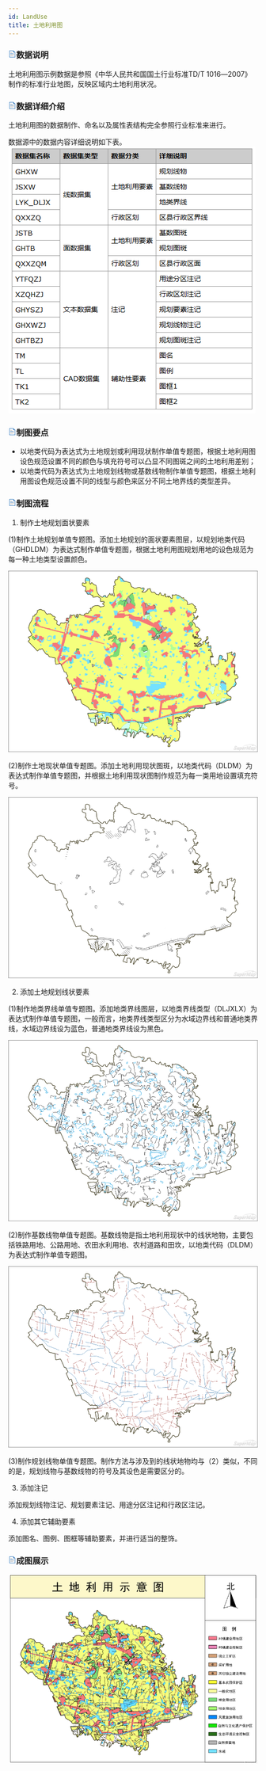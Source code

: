 ```yaml
---
id: LandUse
title: 土地利用图
---
```

### ![](../../img/read.gif)数据说明

土地利用图示例数据是参照《中华人民共和国国土行业标准TD/T 1016―2007》制作的标准行业地图，反映区域内土地利用状况。

### ![](../../img/read.gif)数据详细介绍

土地利用图的数据制作、命名以及属性表结构完全参照行业标准来进行。

数据源中的数据内容详细说明如下表。
![](img/LandUsedata.png)  

  
### ![](../../img/read.gif)制图要点

  * 以地类代码为表达式为土地规划或利用现状制作单值专题图，根据土地利用图设色规范设置不同的颜色与填充符号可以凸显不同图斑之间的土地利用差别；
  * 以地类代码为表达式为土地规划线物或基数线物制作单值专题图，根据土地利用图设色规范设置不同的线型与颜色来区分不同土地界线的类型差异。

### ![](../../img/read.gif)制图流程

  1. 制作土地规划面状要素

(1)制作土地规划单值专题图。添加土地规划的面状要素图层，以规划地类代码（GHDLDM）为表达式制作单值专题图，根据土地利用图规划用地的设色规范为每一种土地类型设置颜色。

![](img/LandUseGH.png)  

  
(2)制作土地现状单值专题图。添加土地利用现状图斑，以地类代码（DLDM）为表达式制作单值专题图，并根据土地利用现状图制作规范为每一类用地设置填充符号。

![](img/LandUseXZ.png)  

  2. 添加土地规划线状要素

(1)制作地类界线单值专题图。添加地类界线图层，以地类界线类型（DLJXLX）为表达式制作单值专题图，一般而言，地类界线类型区分为水域边界线和普通地类界线，水域边界线设为蓝色，普通地类界线设为黑色。

![](img/LandUseDLJX.png)  

  
(2)制作基数线物单值专题图。基数线物是指土地利用现状中的线状地物，主要包括铁路用地、公路用地、农田水利用地、农村道路和田坎，以地类代码（DLDM）为表达式制作单值专题图。

![](img/LandUseJSXW.png)  

  
(3)制作规划线物单值专题图。制作方法与涉及到的线状地物均与（2）类似，不同的是，规划线物与基数线物的符号及其设色是需要区分的。

  3. 添加注记

添加规划线物注记、规划要素注记、用途分区注记和行政区注记。

  4. 添加其它辅助要素

添加图名、图例、图框等辅助要素，并进行适当的整饰。

### ![](../../img/read.gif)成图展示

![](img/LandUse.png)  
